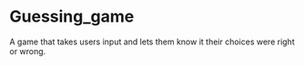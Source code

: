# Guessing_game
A game that takes users input and lets them know it their choices were right or wrong.
